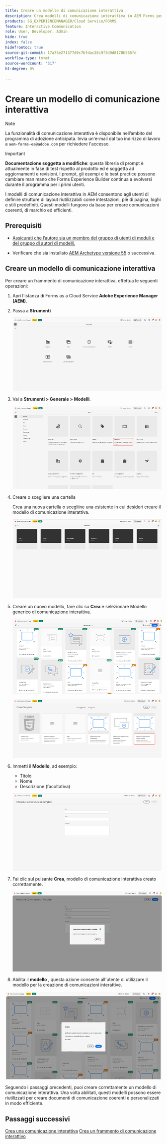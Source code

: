 ```yaml
---
title: Creare un modello di comunicazione interattiva
description: Crea modelli di comunicazione interattiva in AEM Forms per definire layout riutilizzabili, garantire la coerenza del brand e semplificare la creazione di comunicazioni personalizzate basate su dati.
products: SG_EXPERIENCEMANAGER/Cloud Service/FORMS
feature: Interactive Communication
role: User, Developer, Admin
hide: true
index: false
hidefromtoc: true
source-git-commit: 17a75e271377d9c7bfdac28c9f3d9d8178b565fd
workflow-type: tm+mt
source-wordcount: '317'
ht-degree: 9%

---
```


# Creare un modello di comunicazione interattiva

>[!NOTE]
>
> La funzionalità di comunicazione interattiva è disponibile nell’ambito del programma di adozione anticipata. Invia un&#39;e-mail dal tuo indirizzo di lavoro a `aem-forms-ea@adobe.com` per richiedere l&#39;accesso.

>[!IMPORTANT]
>
> **Documentazione soggetta a modifiche**: questa libreria di prompt è attualmente in fase di test rispetto al prodotto ed è soggetta ad aggiornamenti e revisioni. I prompt, gli esempi e le best practice possono cambiare man mano che Forms Experience Builder continua a evolversi durante il programma per i primi utenti.

I modelli di comunicazione interattiva in AEM consentono agli utenti di definire strutture di layout riutilizzabili come intestazioni, piè di pagina, loghi e stili predefiniti. Questi modelli fungono da base per creare comunicazioni coerenti, di marchio ed efficienti.

## Prerequisiti

* [Assicurati che l’autore sia un membro del gruppo di utenti di moduli e del gruppo di autori di modelli.](/help/forms/setup-forms-cloud-service.md#configure-users)

* Verificare che sia installato [AEM Archetype versione 55](https://github.com/adobe/aem-project-archetype) o successiva.

## Creare un modello di comunicazione interattiva

Per creare un frammento di comunicazione interattiva, effettua le seguenti operazioni:

1. Apri l&#39;istanza di Forms as a Cloud Service **Adobe Experience Manager (AEM)**.

1. Passa a **Strumenti**

   ![Trova documento IC](/help/forms/interactive-communication/assets/aem.png)

1. Vai a **Strumenti > Generale > Modelli**.

   ![Trova documento IC](/help/forms/interactive-communication/assets/template.png)

1. Creare o scegliere una cartella

   Crea una nuova cartella o scegliine una esistente in cui desideri creare il modello di comunicazione interattiva.

   ![Trova documento IC](/help/forms/interactive-communication/assets/choosefolder.png)

1. Creare un nuovo modello, fare clic su **Crea** e selezionare Modello generico di comunicazione interattiva.

   ![Trova documento IC](/help/forms/interactive-communication/assets/create1.png)

   ![Trova documento IC](/help/forms/interactive-communication/assets/choose.png)

1. Immetti il **Modello**, ad esempio:

   * Titolo
   * Nome
   * Descrizione (facoltativa)

   ![Trova documento IC](/help/forms/interactive-communication/assets/create2.png)

1. Fai clic sul pulsante **Crea**, modello di comunicazione interattiva creato correttamente.

   ![Trova documento IC](/help/forms/interactive-communication/assets/enabled.png)

1. Abilita il **modello** , questa azione consente all&#39;utente di utilizzare il modello per la creazione di comunicazioni interattive.

![Trova documento IC](/help/forms/interactive-communication/assets/enable.png)

Seguendo i passaggi precedenti, puoi creare correttamente un modello di comunicazione interattiva. Una volta abilitati, questi modelli possono essere riutilizzati per creare documenti di comunicazione coerenti e personalizzati in modo efficiente.

## Passaggi successivi

[Crea una comunicazione interattiva](/help/forms/interactive-communication/create-interactive-communication.md)
[Crea un frammento di comunicazione interattivo](/help/forms/interactive-communication/create-interactive-communication-fragment.md)

